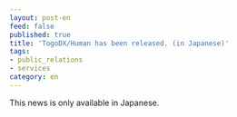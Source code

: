 ```yaml
---
layout: post-en
feed: false
published: true
title: 'TogoDX/Human has been released. (in Japanese)'
tags:
- public_relations
- services
category: en
---
```



This news is only available in Japanese.
